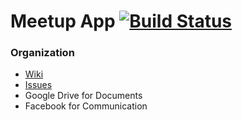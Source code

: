 Meetup App [![Build Status](https://magnum.travis-ci.com/lukaswelte/adm.png?token=tVUbNj6NR4avxNovm8ML&branch=master)](https://magnum.travis-ci.com/lukaswelte/adm)
===


### Organization
* [Wiki](https://github.com/logicreative/adm/wiki)
* [Issues](https://github.com/logicreative/adm/issues)
* Google Drive for Documents
* Facebook for Communication
